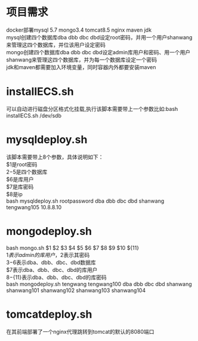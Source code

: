# 项目需求  
docker部署mysql 5.7 mongo3.4 tomcat8.5 nginx maven jdk  
mysql创建四个数据库dba dbb dbc dbd设定root密码，并用一个用户shanwang来管理这四个数据库，并位该用户设定密码  
mongo创建四个数据库dba dbb dbc dbd设定admin库用户和密码、用一个用户shanwang来管理这四个数据库，并为每一个数据库设定一个密码  
jdk和maven都需要加入环境变量，同时容器内外都要安装maven  
# installECS.sh  
可以自动进行磁盘分区格式化挂载,执行该脚本需要带上一个参数比如:bash installECS.sh /dev/sdb  
# mysqldeploy.sh  
该脚本需要带上8个参数，具体说明如下：  
$1是root密码  
$2-$5是四个数据库  
$6是库用户  
$7是库密码  
$8是ip  
bash mysqldeploy.sh rootpassword dba dbb dbc dbd shanwang tengwang105 10.8.8.10  
# mongodeploy.sh  
bash mongo.sh $1 $2 $3 $4 $5 $6 $7 $8 $9 $10 ${11}  
$1表示admin的库用户，$2表示其密码   
$3-$6表示dba、dbb、dbc、dbd数据库   
$7表示dba、dbb、dbc、dbd的库用户   
$8-${11}表示dba、dbb、dbc、dbd的库密码    
bash mongodeploy.sh tengwang tengwang100 dba dbb dbc dbd shanwang shanwang101 shanwang102 shanwang103 shanwang104  
# tomcatdeploy.sh  
在其前端部署了一个nginx代理跳转到tomcat的默认的8080端口   



